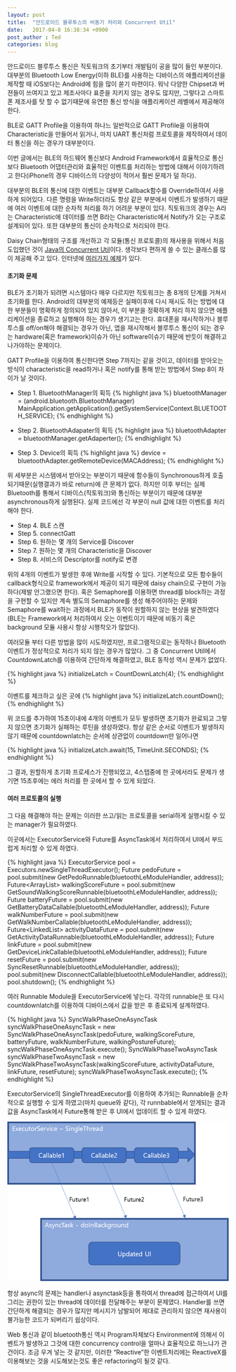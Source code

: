 ```yaml
---
layout: post
title:  "안드로이드 블루투스의 비동기 처리와 Concurrent Util"
date:   2017-04-8 16:38:34 +0900
post_author : Ted
categories: blog
---
```

안드로이드 블루투스 통신은 직토워크의 초기부터 개발팀이 공을 많이 들인 부분이다. 대부분의 Bluetooth Low Energy(이하 BLE)를 사용하는 디바이스의 애플리케이션을 제작할 때 iOS보다는 Android에 힘을 많이 쏟기 마련이다. 워낙 다양한 Chipset과 버젼들이 쓰여지고 있고 제조사마다 표준을 지키지 않는 경우도 많지만, 그렇다고 스마트폰 제조사를 탓 할 수 없기때문에 유연한 통신 방식을 애플리케이션 레벨에서 제공해야 한다.

BLE로 GATT Profile을 이용하여 하나느 일반적으로 GATT Profile을 이용하여 Characteristic을 만들어서 읽거나, 마치 UART 통신처럼  프로토콜을 제작하여서 데이터 통신을 하는 경우가 대부분이다.

이번 글에서는 BLE의 하드웨어 통신보다 Android Framework에서 효율적으로 통신보다 Bluetooth 어댑터관리와 효율적인 이벤트를 처리하는 방법에 대해서 이야기하려고 한다(iPhone의 경우 디바이스의 다양성이 적어서 훨씬 문제가 덜 하다).

대부분의 BLE의 통신에 대한 이벤트는 대부분 Callback함수를 Override하여서 사용하게 되어있다. 다른 명령을 Write하더라도 항상 같은 부분에서 이벤트가 발생하기 때문에 여러 이벤트에 대한 순차적 처리를 하기 어려운 부분이 있다. 직토워크의 경우는 A라는 Characteristic에 데이터를 쓰면 B라는 Characteristic에서 Notify가 오는 구조로 설계되어 있다. 또한 대부분의 통신이 순차적으로 처리되야 한다.

Daisy Chain형태의 구조를 개선하고 각 모듈(통신 프로토콜)의 재사용을 위해서 처음 도입했던 것이 [Java의 Concurrent Util](https://docs.oracle.com/javase/7/docs/api/java/util/concurrent/package-summary.html)이다. 생각보다 편하게 쓸 수 있는 클래스를 많이 제공해 주고 있다. 인터넷에 [여러가지 예제](http://tutorials.jenkov.com/java-util-concurrent/index.html)가 있다.

#### 초기화 문제
BLE가 초기화가 되려면 시스템마다 매우 다르지만 직토워크는 총 8개의 단계를 거쳐서 초기화를 한다. Android의 대부분의 예제등은 실패이후에 다시 재시도 하는 방법에 대한 부분들이 명확하게 정의되어 있지 않아서, 이 부분을 정확하게 처리 하지 않으면 애플리케이션을 종료하고 실행해야 하는 경우가 생기고는 한다. 휴대폰을 재시작하거나 블루투스를 off/on해야 해결되는 경우가 아닌, 앱을 재시작해서 블루투스 통신이 되는 경우는 hardware(혹은 framework)이슈가 아닌 software이슈기 때문에 반듯이 해결하고 나가야하는 문제이다.

GATT Profile을 이용하여 통신한다면 Step 7까지는 같을 것이고, 데이터를 받아오는 방식이 characteristic을 read하거나 혹은 notify를 통해 받는 방법에서 Step 8이 차이가 날 것이다.

* Step 1. BluetoothManager의 획득
{% highlight java %}
        bluetoothManager = (android.bluetooth.BluetoothManager) 			MainApplication.getApplication().getSystemService(Context.BLUETOOTH_SERVICE);
{% endhighlight %}

* Step 2. BluetoothAdapater의 획득
{% highlight java %}
        bluetoothAdapter = bluetoothManager.getAdaperter();
{% endhighlight %}

* Step 3. Device의 획득
{% highlight java %}
		device = bluetoothAdapter.getRemoteDevice(MACAddress);
{% endhighlight %}

위 세부분은 시스템에서 받아오는 부분이기 때문에 함수들이 Synchronous하게 호출 되기때문(실행결과가 바로 return)에 큰 문제가 없다. 하지만 이후 부터는 실제 Bluetooth를 통해서 디바이스(직토워크)와 통신하는 부분이기 때문에 대부분 asynchronous하게 실행된다. 실제 코드에선 각 부분이 null 값에 대한 이벤트를 처리해야 한다.

* Step 4.	BLE 스캔
* Step 5.	connectGatt
* Step 6.	원하는 몇 개의 Service를 Discover
* Step 7.	원하는 몇 개의 Characteristic을 Discover
* Step 8.	서비스의 Descriptor를 notify로 변경

위의 4개의 이벤트가 발생한 후에 Write를 시작할 수 있다. 기본적으로 모든 함수들이 callback형식으로 framework에서 제공이 되기 때문에 daisy chain으로 구현이 가능하다(제발 안그랬으면 한다). 혹은 Semaphore를 이용하면 thread를 block하는 과정을 구현할 수 있지만 계속 별도의 Semaphore를 생성 해주어야하는 문제와 Semaphore를 wait하는 과정에서 BLE가 동작이 원할하지 않는 현상을 발견하였다(BLE는 Framework에서 처리하여서 오는 이벤트이기 때문에 비동기 혹은 background 모듈 사용시 항상 시행착오가 많았다).

여러모듈 부터 다른 방법을 많이 시도하였지만, 프로그램적으로는 동작하나 Bluetooth이벤트가 정상적으로 처리가 되지 않는 경우가 많았다. 그 중 Concurrent Util에서 CountdownLatch를 이용하여 간단하게 해결하였고, BLE 동작성 역시 문제가 없었다.

{% highlight java %}
initializeLatch = CountDownLatch(4);
{% endhighlight %}

이벤트를 체크하고 싶은 곳에
{% highlight java %}
initializeLatch.countDown();
{% endhighlight %}

위 코드를 추가하여 15초이내에 4개의 이벤트가 모두 발생하면 초기화가 완료되고 그렇지 않으면 초기화가 실패하는 루틴을 생성하였다. 항상 같은 순서로 이벤트가 발생하지 않기 때문에 countdownlatch는 순서에 상관없이 countdown만 일어나면 

{% highlight java %}
initializeLatch.await(15, TimeUnit.SECONDS);
{% endhighlight %}

그 결과, 원할하게 초기화 프로세스가 진행되었고, 4스텝중에 한 곳에서라도 문제가 생기면 15초후에는 에러 처리를 한 곳에서 할 수 있게 되었다.

#### 여러 프로토콜의 실행

그 다음 해결해야 하는 문제는 이러한 쓰고/읽는 프로토콜을 serial하게 실행시킬 수 있는 manager가 필요하였다.

이곳에서는 ExecutorService와 Future를 AsyncTask에서 처리하여서 UI에서 부드럽게 처리할 수 있게 하였다.

{% highlight java %}
ExecutorService pool = Executors.newSingleThreadExecutor();
Future<Integer> pedoFuture = pool.submit(new GetPedoRunnable(bluetoothLeModuleHandler, address));
Future<ArrayList<Integer>> walkingScoreFuture = pool.submit(new GetSoundWalkingScoreRunnable(bluetoothLeModuleHandler, address));
Future<Integer> batteryFuture = pool.submit(new GetBatteryDataCallable(bluetoothLeModuleHandler, address));
Future<WalkNumber> walkNumberFuture = pool.submit(new GetWalkNumberCallable(bluetoothLeModuleHandler, address));
Future<LinkedList<Byte>> activityDataFuture = pool.submit(new GetActivityDataRunnable(bluetoothLeModuleHandler, address));
Future<String> linkFuture = pool.submit(new GetDeviceLinkCallable(bluetoothLeModuleHandler, address));
Future<Integer> resetFuture = pool.submit(new SyncResetRunnable(bluetoothLeModuleHandler, address));
pool.submit(new DisconnectCallable(bluetoothLeModuleHandler, address));
pool.shutdown();
{% endhighlight %}

여러 Runnable Module을 ExecutorService에 넣는다. 각각의 runnable은 또 다시 countdownlatch를 이용하여 디바이스에서 값을 받은 후 종료되게 설계하였다.

{% highlight java %}
SyncWalkPhaseOneAsyncTask syncWalkPhaseOneAsyncTask = new SyncWalkPhaseOneAsyncTask(pedoFuture, walkingScoreFuture, batteryFuture, walkNumberFuture, walkingPostureFuture);
syncWalkPhaseOneAsyncTask.execute();
SyncWalkPhaseTwoAsyncTask syncWalkPhaseTwoAsyncTask = new SyncWalkPhaseTwoAsyncTask(walkingScoreFuture, activityDataFuture, linkFuture, resetFuture);
syncWalkPhaseTwoAsyncTask.execute();
{% endhighlight %}

ExecutorService의 SingleThreadExecutor를 이용하여 추가되는 Runnable을 순차적으로 실행할 수 있게 하였고(마치 queue와 같다), 각 runnbable에서 얻게되는 결과값을 AsyncTask에서 Future통해 받은 후 UI에서 업데이트 할 수 있게 하였다.

![그림 1. ExecutorService와 AsyncTask의 관계](./img/2017-04-08-img1.png)


항상 async의 문제는 handler나 asynctask등을 통하여서 thread에 접근하여서 UI를 그리는 권한이 있는 thread에 데이터를 전달해주는 부분이 문제였다. Handler를 쓰면 간단하게 해결되는 경우가 많지만 메시지가 남발되어 제대로 관리하지 않으면 재사용이 불가능한 코드가 되버리기 쉽상이다.

Web 통신과 같이 bluetooth통신 역시 Program자체보다 Environment에 의해서 이벤트가 발생하고 그것에 대한 concurrency control을 얼마나 효율적으로 하느냐가 관건이다. 조금 우겨 넣는 것 같지만, 이러한 “Reactive”한 이벤트처리에는 ReactiveX를 이용해보는 것을 시도해보는것도 좋은 refactoring이 될것 같다.

[zikto-page]: https://www.zikto.com